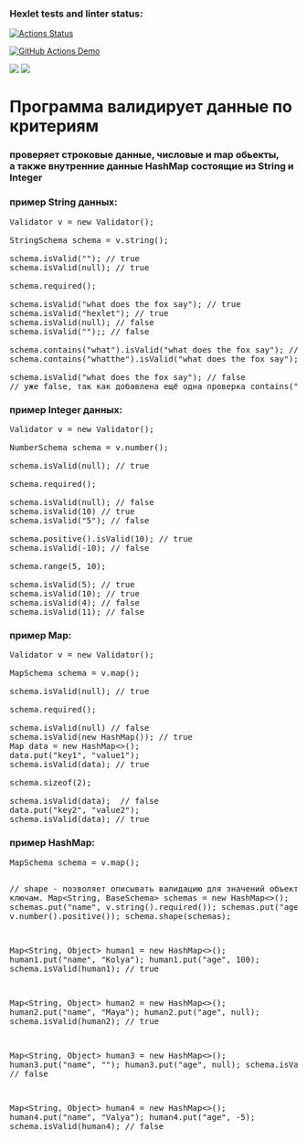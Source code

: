 ### Hexlet tests and linter status:

[![Actions Status](https://github.com/RuddyPanta/java-project-lvl3/workflows/hexlet-check/badge.svg)](https://github.com/RuddyPanta/java-project-lvl3/actions)

[![GitHub Actions Demo](https://github.com/RuddyPanta/java-project-lvl3/actions/workflows/github-actions-demo.yml/badge.svg)](https://github.com/RuddyPanta/java-project-lvl3/actions/workflows/github-actions-demo.yml)

<a href="https://codeclimate.com/github/RuddyPanta/java-project-lvl3/maintainability"><img src="https://api.codeclimate.com/v1/badges/c1bd5e6bdba2f2d96789/maintainability" /></a>
<a href="https://codeclimate.com/github/RuddyPanta/java-project-lvl3/test_coverage"><img src="https://api.codeclimate.com/v1/badges/c1bd5e6bdba2f2d96789/test_coverage" /></a>

<body>

<h1>
Программа валидирует данные по критериям
</h1>

<h3>
проверяет строковые данные, числовые и map обьекты,<br>
а также внутренние данные HashMap состоящие из String и Integer
</h3>

<h3>
пример String данных:
</h3>

<pre class="box">
Validator v = new Validator();

StringSchema schema = v.string();

schema.isValid(""); // true
schema.isValid(null); // true

schema.required();

schema.isValid("what does the fox say"); // true
schema.isValid("hexlet"); // true
schema.isValid(null); // false
schema.isValid("");; // false

schema.contains("what").isValid("what does the fox say"); // true
schema.contains("whatthe").isValid("what does the fox say"); // false

schema.isValid("what does the fox say"); // false
// уже false, так как добавлена ещё одна проверка contains("whatthe")
</pre>

<h3>пример Integer данных:</h3>

<pre class="box">
Validator v = new Validator();

NumberSchema schema = v.number();

schema.isValid(null); // true

schema.required();

schema.isValid(null); // false
schema.isValid(10) // true
schema.isValid("5"); // false

schema.positive().isValid(10); // true
schema.isValid(-10); // false

schema.range(5, 10);

schema.isValid(5); // true
schema.isValid(10); // true
schema.isValid(4); // false
schema.isValid(11); // false
</pre>

<h3>пример Map:</h3>

<pre class="box">
Validator v = new Validator();

MapSchema schema = v.map();

schema.isValid(null); // true

schema.required();

schema.isValid(null) // false
schema.isValid(new HashMap()); // true
Map<String, String> data = new HashMap<>();
data.put("key1", "value1");
schema.isValid(data); // true

schema.sizeof(2);

schema.isValid(data);  // false
data.put("key2", "value2");
schema.isValid(data); // true
</pre>

<h3>пример HashMap:</h3>
<pre class="box">
MapSchema schema = v.map();

// shape - позволяет описывать валидацию для значений объекта Map по ключам.
Map<String, BaseSchema> schemas = new HashMap<>();
schemas.put("name", v.string().required());
schemas.put("age", v.number().positive());
schema.shape(schemas);

Map<String, Object> human1 = new HashMap<>();
human1.put("name", "Kolya");
human1.put("age", 100);
schema.isValid(human1); // true

Map<String, Object> human2 = new HashMap<>();
human2.put("name", "Maya");
human2.put("age", null);
schema.isValid(human2); // true

Map<String, Object> human3 = new HashMap<>();
human3.put("name", "");
human3.put("age", null);
schema.isValid(human3); // false

Map<String, Object> human4 = new HashMap<>();
human4.put("name", "Valya");
human4.put("age", -5);
schema.isValid(human4); // false
</pre>
</body>